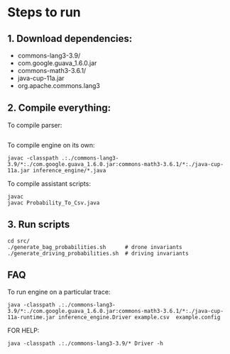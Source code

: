 # Steps to run

## 1. Download dependencies:
- commons-lang3-3.9/
- com.google.guava_1.6.0.jar
- commons-math3-3.6.1/
- java-cup-11a.jar
- org.apache.commons.lang3


## 2. Compile everything:
To compile parser: 
```

```

To compile engine on its own:
```
javac -classpath .:./commons-lang3-3.9/*:./com.google.guava_1.6.0.jar:commons-math3-3.6.1/*:./java-cup-11a.jar inference_engine/*.java
```
To compile assistant scripts:

```
javac 
javac Probability_To_Csv.java
```

## 3. Run scripts
```
cd src/
./generate_bag_probabilities.sh      # drone invariants
./generate_driving_probabilities.sh  # driving invariants
```

## FAQ
To run engine on a particular trace:
```
java -classpath .:./commons-lang3-3.9/*:./com.google.guava_1.6.0.jar:commons-math3-3.6.1/*:./java-cup-11a-runtime.jar inference_engine.Driver example.csv  example.config
```

FOR HELP:
```
java -classpath .:./commons-lang3-3.9/* Driver -h
```
